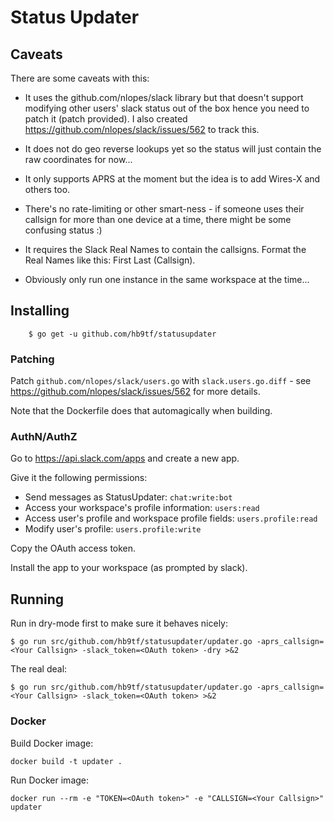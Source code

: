 # Status Updater

## Caveats

There are some caveats with this:

*  It uses the github.com/nlopes/slack library but that doesn't support modifying other users' slack status out of the box hence you need to patch it (patch provided). I also created https://github.com/nlopes/slack/issues/562 to track this.

*  It does not do geo reverse lookups yet so the status will just contain the raw coordinates for now...

*  It only supports APRS at the moment but the idea is to add Wires-X and others too.

*  There's no rate-limiting or other smart-ness - if someone uses their callsign for more than one device at a time, there might be some confusing status :)

*  It requires the Slack Real Names to contain the callsigns. Format the Real Names like this: First Last (Callsign).

*  Obviously only run one instance in the same workspace at the time...

## Installing

        $ go get -u github.com/hb9tf/statusupdater

### Patching

Patch `github.com/nlopes/slack/users.go` with `slack.users.go.diff` - see https://github.com/nlopes/slack/issues/562 for more details.

Note that the Dockerfile does that automagically when building.

### AuthN/AuthZ

Go to https://api.slack.com/apps and create a new app.

Give it the following permissions:

*  Send messages as StatusUpdater: `chat:write:bot`
*  Access your workspace's profile information: `users:read`
*  Access user's profile and workspace profile fields: `users.profile:read`
*  Modify user's profile: `users.profile:write`

Copy the OAuth access token.

Install the app to your workspace (as prompted by slack).

## Running

Run in dry-mode first to make sure it behaves nicely:

```
$ go run src/github.com/hb9tf/statusupdater/updater.go -aprs_callsign=<Your Callsign> -slack_token=<OAuth token> -dry >&2
```

The real deal:

```
$ go run src/github.com/hb9tf/statusupdater/updater.go -aprs_callsign=<Your Callsign> -slack_token=<OAuth token> >&2
```

### Docker

Build Docker image:

`docker build -t updater .`

Run Docker image:

`docker run --rm -e "TOKEN=<OAuth token>" -e "CALLSIGN=<Your Callsign>" updater`
